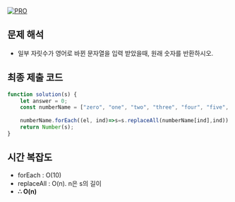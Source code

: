 [![PRO]][Link]

## 문제 해석

- 일부 자릿수가 영어로 바뀐 문자열을 입력 받았을때, 원래 숫자를 반환하시오.

## 최종 제출 코드

```js
function solution(s) {
    let answer = 0;
    const numberName = ["zero", "one", "two", "three", "four", "five", "six", "seven", "eight","nine"];
    
    numberName.forEach((el, ind)=>s=s.replaceAll(numberName[ind],ind))
    return Number(s);
}
```

## 시간 복잡도

-  forEach : O(10)
  -  replaceAll : O(n). n은 s의 길이
-   **∴ O(n)**


<!---------------------------------------------------------------------------->

[PRO]: https://github.com/GoSSaChin/algorithm-js/assets/107768516/67c43b52-bc3f-4571-a249-5519021afbb0
[Link]: https://school.programmers.co.kr/learn/courses/30/lessons/81301
